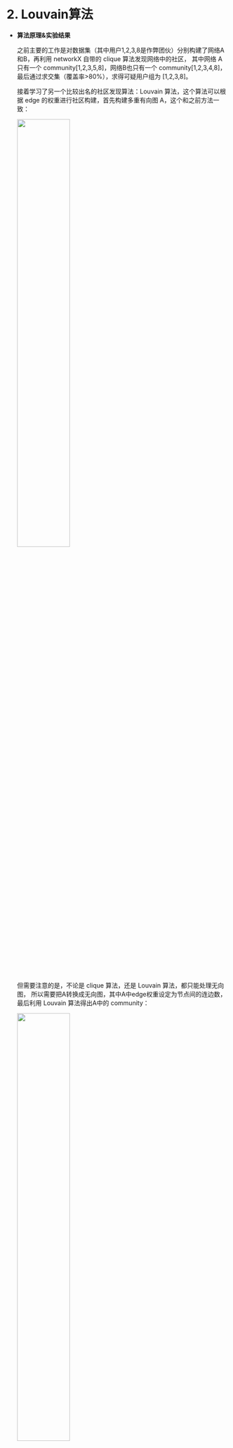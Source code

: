 # 2. Louvain算法
- **算法原理&实验结果**

  之前主要的工作是对数据集（其中用户1,2,3,8是作弊团伙）分别构建了网络A和B，再利用 networkX 自带的 clique 算法发现网络中的社区，
  其中网络 A 只有一个 community[1,2,3,5,8]，网络B也只有一个 community[1,2,3,4,8]，最后通过求交集（覆盖率>80%），求得可疑用户组为 [1,2,3,8]。
  
  接着学习了另一个比较出名的社区发现算法：Louvain 算法，这个算法可以根据 edge 的权重进行社区构建，首先构建多重有向图 A，这个和之前方法一致：
  
  <img src="https://github.com/lwten/Community-detection/blob/master/pic/Louvain-A1.png" width="50%"/>

  但需要注意的是，不论是 clique 算法，还是 Louvain 算法，都只能处理无向图，
  所以需要把A转换成无向图，其中A中edge权重设定为节点间的连边数，最后利用 Louvain 算法得出A中的 community：
  
  <img src="https://github.com/lwten/Community-detection/blob/master/pic/Louvain-A2.png" width="50%"/>
  
  可以看出，利用 Louvain 算法构建网络A时就已经把作弊团伙精确识别出来了(Community 1)，接着构建网络B（如果两点间曾经共用过一个IP，那么则有一条edge）：
  
  <img src="https://github.com/lwten/Community-detection/blob/master/pic/Louvain-B1.png" width="50%"/>
  
  网络B中权重设定如下：假设 A，B 两个用户，曾有IP1和IP2发送过数据，其中IP1的次数为x1,IP2的次数为x2，那么 AB 间的 edge 的权重为：
  
  <img src="https://github.com/lwten/Community-detection/blob/master/pic/weight.jpg" width="50%"/>
  
  其中 α 和 β 为参数，式子的意义在于权重不仅考虑 A，B 两个用户曾用过几个IP地址，而且将用过 IP 的次数也考虑进权重（实验中 α=2，β=0.5），
  最后利用Louvain算法得出B中的community：
  
  <img src="https://github.com/lwten/Community-detection/blob/master/pic/Louvain-B2.png" width="50%"/>
  
  最后求网络A和B中community交集（覆盖率>80%）：
  
  <img src="https://github.com/lwten/Community-detection/blob/master/pic/Louvain-ans.png" width="50%"/>

- **结论**

  从实验效果中看，Louvain 算法比 clique 渗透算法性能要好，划分准确度更高，重要的原因是 Louvain 算法考虑进了 edge 的权重，
  但是也有不足的地方，就是这些算法都没有考虑有向图的情况。
  但是经过反思，虽然使用算法之前，都将有向图转换为了无向图，但是影响不会很大，因为网络B是根据相同的发送IP进行构建的，虽然是无向图，
  但是这个发送IP的属性其实已经暗含了方向性，所以最后的结果也是不错的。
